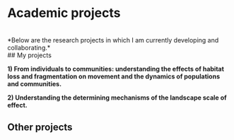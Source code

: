 ---
---

# Academic projects
   <br />
   *Below are the research projects in which I am currently developing and collaborating.*
    <br />
## My projects

  **1) From individuals to communities: understanding the effects of habitat loss and fragmentation on movement and the dynamics of populations and communities.**
  <p> 

  **2) Understanding the determining mechanisms of the landscape scale of effect.**
  <p>
   
  ## Other projects
